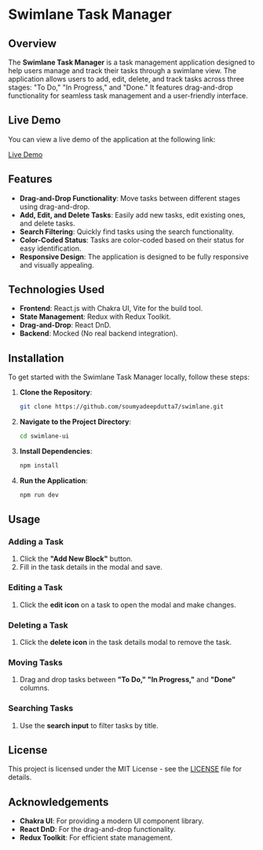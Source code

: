 # Swimlane Task Manager

## Overview

The **Swimlane Task Manager** is a task management application designed to help users manage and track their tasks through a swimlane view. The application allows users to add, edit, delete, and track tasks across three stages: "To Do," "In Progress," and "Done." It features drag-and-drop functionality for seamless task management and a user-friendly interface.

## Live Demo

You can view a live demo of the application at the following link:

[Live Demo](https://swimlane-task-manager.netlify.app/)


## Features

- **Drag-and-Drop Functionality**: Move tasks between different stages using drag-and-drop.
- **Add, Edit, and Delete Tasks**: Easily add new tasks, edit existing ones, and delete tasks.
- **Search Filtering**: Quickly find tasks using the search functionality.
- **Color-Coded Status**: Tasks are color-coded based on their status for easy identification.
- **Responsive Design**: The application is designed to be fully responsive and visually appealing.

## Technologies Used

- **Frontend**: React.js with Chakra UI, Vite for the build tool.
- **State Management**: Redux with Redux Toolkit.
- **Drag-and-Drop**: React DnD.
- **Backend**: Mocked (No real backend integration).

## Installation

To get started with the Swimlane Task Manager locally, follow these steps:

1. **Clone the Repository**:
   ```bash
   git clone https://github.com/soumyadeepdutta7/swimlane.git

2. **Navigate to the Project Directory**:
   ```bash
   cd swimlane-ui

3. **Install Dependencies**:
   ```bash
   npm install

4. **Run the Application**:
   ```bash
   npm run dev


## Usage

### Adding a Task

1. Click the **"Add New Block"** button.
2. Fill in the task details in the modal and save.

### Editing a Task

1. Click the **edit icon** on a task to open the modal and make changes.

### Deleting a Task

1. Click the **delete icon** in the task details modal to remove the task.

### Moving Tasks

1. Drag and drop tasks between **"To Do," "In Progress,"** and **"Done"** columns.

### Searching Tasks

1. Use the **search input** to filter tasks by title.

## License

This project is licensed under the MIT License - see the [LICENSE](LICENSE) file for details.

## Acknowledgements

- **Chakra UI**: For providing a modern UI component library.
- **React DnD**: For the drag-and-drop functionality.
- **Redux Toolkit**: For efficient state management.

